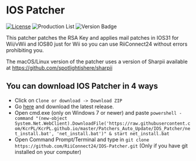 # IOS Patcher
[![License](https://img.shields.io/github/license/riiconnect24/ios-patcher.svg?style=flat-square)](http://www.gnu.org/licenses/agpl-3.0)
![Production List](https://img.shields.io/discord/206934458954153984.svg?style=flat-square)
![Version Badge](https://img.shields.io/github/release/riiconnect24/ios-patcher.svg?style=flat-square)

This patcher patches the RSA Key and applies mail patches in IOS31 for Wii/vWii and IOS80 just for Wii so you can use RiiConnect24 without errors prohibiting you.

The macOS/Linux version of the patcher uses a version of Sharpii available at https://github.com/spotlightishere/sharpii

## You can download IOS Patcher in 4 ways

* Click on `Clone or download -> Download ZIP`
* Go <a href="https://github.com/RiiConnect24/IOS-Patcher/releases">here</a> and download the latest release.
* Open cmd.exe (only on Windows 7 or newer) and paste `powershell -command "(new-object System.Net.WebClient).DownloadFile('https://raw.githubusercontent.com/KcrPL/KcrPL.github.io/master/Patchers_Auto_Update/IOS_Patcher/net_install.bat', 'net_install.bat')" & start net_install.bat`
* Open Command Prompt/Terminal and type in `git clone https://github.com/RiiConnect24/IOS-Patcher.git` (Only if you have git installed on your computer)
